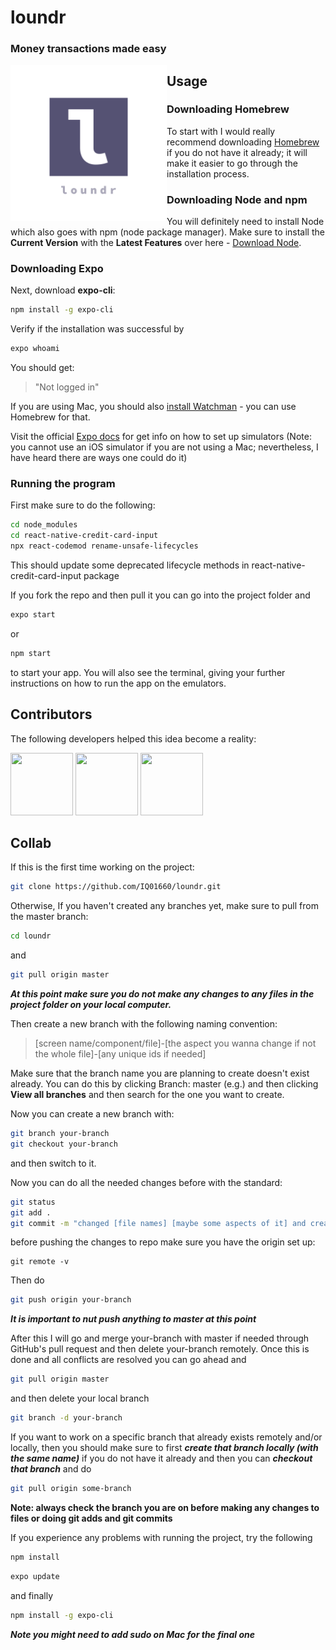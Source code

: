# loundr
### Money transactions made easy

<img src="/assets/splash.png" width=250 align=left >

## Usage

### Downloading Homebrew
To start with I would really recommend downloading 
[Homebrew](https://brew.sh/) if you do not have it already; it will make it easier to go through the installation process.

### Downloading Node and npm
You will definitely need to install Node which also goes with npm (node package manager). Make sure to install the **Current Version** with the **Latest Features** over here - 
[Download Node](https://nodejs.org/en/).


### Downloading Expo
Next, download **expo-cli**:

```bash
npm install -g expo-cli
```
Verify if the installation was successful by
```bash
expo whoami
```
You should get:
> "Not logged in"

If you are using Mac, you should also [install Watchman](https://facebook.github.io/watchman/docs/install#buildinstall) - you can use Homebrew for that.

Visit the official [Expo docs](https://docs.expo.io/get-started/installation/) for get info on how to set up simulators
(Note: you cannot use an iOS simulator if you are not using a Mac; nevertheless, I have heard there are ways one could do it)

### Running the program
First make sure to do the following:
```bash
cd node_modules
cd react-native-credit-card-input
npx react-codemod rename-unsafe-lifecycles
```
This should update some deprecated lifecycle methods in react-native-credit-card-input package

If you fork the repo and then pull it you can go into the project folder and
```bash
expo start
```
or
```bash
npm start
```
to start your app. You will also see the terminal, giving your further instructions on how to run the app on the emulators.


## Contributors
The following developers helped this idea become a reality:

<img src="https://avatars2.githubusercontent.com/u/34740725?s=400&u=15efe798db9cf249e596e47f2591dcadda0e6ec0&v=4" width="100" height="100">
<img src="https://avatars1.githubusercontent.com/u/29056703?s=460&u=c2932f32a8c593d5db91ab1ca6dac3967d226078&v=4" width="100" height="100">
<img src="https://avatars0.githubusercontent.com/u/57775646?s=460&u=be95dc39a6a5d39c77e4220d4c41c9c9a2a2eaa0&v=4" width="100" height="100">

## Collab
If this is the first time working on the project:
```bash
git clone https://github.com/IQ01660/loundr.git
```

Otherwise,
If you haven't created any branches yet,
make sure to pull from the master branch:
```bash
cd loundr
```
and

```bash
git pull origin master
```

***At this point make sure you do not make any changes to any files in the project folder on your local computer.***

Then create a new branch with the following naming convention:
> [screen name/component/file]-[the aspect you wanna change if not the whole file]-[any unique ids if needed]

Make sure that the branch name you are planning to create doesn't exist already.
You can do this by clicking Branch: master (e.g.) and then clicking **View all branches** and
then search for the one you want to create.

Now you can create a new branch with:
```bash
git branch your-branch
git checkout your-branch
```
and then switch to it.

Now you can do all the needed changes before with the standard:

```bash
git status
git add .
git commit -m "changed [file names] [maybe some aspects of it] and created [file names] / added some component in [file name]"
```

before pushing the changes to repo make sure you have the origin set up:
```
git remote -v
```

Then do
```bash
git push origin your-branch
```
***It is important to nut push anything to master at this point***

After this I will go and merge your-branch with master if needed
through GitHub's pull request and then delete your-branch remotely. 
Once this is done and all conflicts are resolved
you can go ahead and 

```bash
git pull origin master
```

and then delete your local branch
```bash
git branch -d your-branch
```

If you want to work on a specific branch that already exists remotely and/or locally,
then you should make sure to first ***create that branch locally (with the same name)*** 
if you do not have it already
and then you can ***checkout that branch*** and do
```bash
git pull origin some-branch
```

**Note: always check the branch you are on before making any changes to files or doing git adds and git commits**

If you experience any problems with running the project, try the following

```bash
npm install
```
```bash
expo update
```
and finally
```bash
npm install -g expo-cli
```
***Note you might need to add sudo on Mac for the final one***





